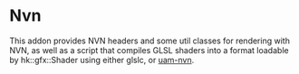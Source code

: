 # Nvn

This addon provides NVN headers and some util classes for rendering with NVN, as well as a script that compiles GLSL shaders into a format loadable by hk::gfx::Shader using either glslc, or [uam-nvn](https://github.com/nvnprogram/uam-nvn/).